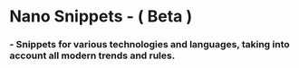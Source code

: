 # Nano Snippets - ( Beta )

### - Snippets for various technologies and languages, taking into account all modern trends and rules.
